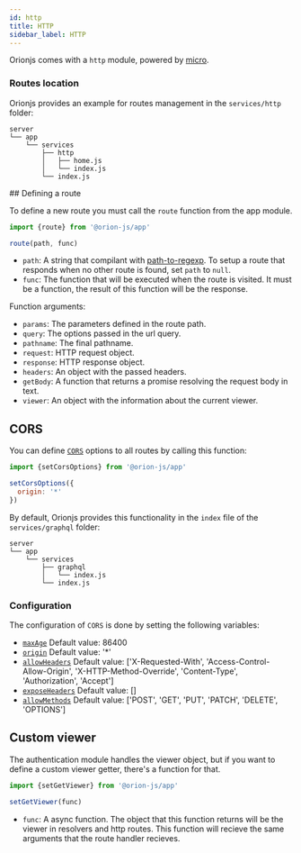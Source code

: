 ```yaml
---
id: http
title: HTTP
sidebar_label: HTTP
---
```


Orionjs comes with a `http` module, powered by [micro](https://github.com/zeit/micro).

### Routes location

Orionjs provides an example for routes management in the `services/http` folder:

```
server
└── app
    └── services
        ├── http
        │   ├── home.js
        │   └── index.js
        └── index.js
```

## Defining a route

To define a new route you must call the `route` function from the app module.

```js
import {route} from '@orion-js/app'

route(path, func)
```

- `path`: A string that compilant with [path-to-regexp](https://github.com/pillarjs/path-to-regexp). To setup a route that responds when no other route is found, set `path` to `null`.
- `func`: The function that will be executed when the route is visited. It must be a function, the result of this function will be the response.

Function arguments:

- `params`: The parameters defined in the route path.
- `query`: The options passed in the url query.
- `pathname`: The final pathname.
- `request`: HTTP request object.
- `response`: HTTP response object.
- `headers`: An object with the passed headers.
- `getBody`: A function that returns a promise resolving the request body in text.
- `viewer`: An object with the information about the current viewer.

## CORS

You can define [`CORS`](https://developer.mozilla.org/es/docs/Web/HTTP/Access_control_CORS) options to all routes by calling this function:

```js
import {setCorsOptions} from '@orion-js/app'

setCorsOptions({
  origin: '*'
})
```

By default, Orionjs provides this functionality in the `index` file of the `services/graphql` folder:

```
server
└── app
    └── services
        ├── graphql
        │   └── index.js
        └── index.js
```

### Configuration

The configuration of `CORS` is done by setting the following variables:

- [`maxAge`](https://developer.mozilla.org/en-US/docs/Web/HTTP/Headers/Access-Control-Max-Age) Default value: 86400
- [`origin`](https://developer.mozilla.org/es/docs/Web/HTTP/Headers/Access-Control-Allow-Origin) Default value: '\*'
- [`allowHeaders`](https://developer.mozilla.org/es/docs/Web/HTTP/Headers/Access-Control-Allow-Headers) Default value: ['X-Requested-With', 'Access-Control-Allow-Origin', 'X-HTTP-Method-Override', 'Content-Type', 'Authorization', 'Accept']
- [`exposeHeaders`](https://developer.mozilla.org/es/docs/Web/HTTP/Headers/Access-Control-Expose-Headers) Default value: []
- [`allowMethods`](https://developer.mozilla.org/es/docs/Web/HTTP/Headers/Access-Control-Allow-Methods) Default value: ['POST', 'GET', 'PUT', 'PATCH', 'DELETE', 'OPTIONS']

## Custom viewer

The authentication module handles the viewer object, but if you want to define a custom viewer getter, there's a function for that.

```js
import {setGetViewer} from '@orion-js/app'

setGetViewer(func)
```

- `func`: A async function. The object that this function returns will be the viewer in resolvers and http routes. This function will recieve the same arguments that the route handler recieves.
